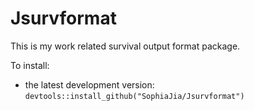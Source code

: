 Jsurvformat
===========
This is my work related survival output format package. 

To install:

* the latest development version: `devtools::install_github("SophiaJia/Jsurvformat")`

